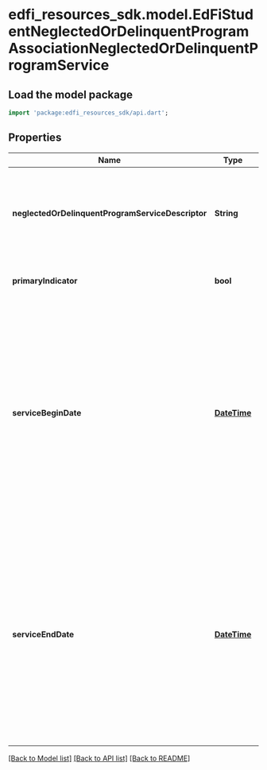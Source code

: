 # edfi_resources_sdk.model.EdFiStudentNeglectedOrDelinquentProgramAssociationNeglectedOrDelinquentProgramService

## Load the model package
```dart
import 'package:edfi_resources_sdk/api.dart';
```

## Properties
Name | Type | Description | Notes
------------ | ------------- | ------------- | -------------
**neglectedOrDelinquentProgramServiceDescriptor** | **String** | Indicates the service being provided to the student by the neglected or delinquent program. | 
**primaryIndicator** | **bool** | True if service is a primary service. | [optional] 
**serviceBeginDate** | [**DateTime**](DateTime.md) | First date the student was in this option for the current school year.  Note: Date interpretation may vary. Ed-Fi recommends inclusive dates, but states may define dates as inclusive or exclusive. For calculations, align with local guidelines. | [optional] 
**serviceEndDate** | [**DateTime**](DateTime.md) | Last date the student was in this option for the current school year.  Note: Date interpretation may vary. Ed-Fi recommends inclusive dates, but states may define dates as inclusive or exclusive. For calculations, align with local guidelines. | [optional] 

[[Back to Model list]](../README.md#documentation-for-models) [[Back to API list]](../README.md#documentation-for-api-endpoints) [[Back to README]](../README.md)


